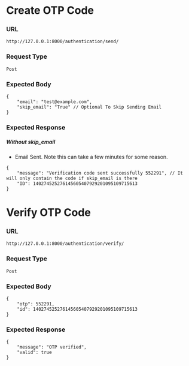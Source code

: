 # Create OTP Code

### URL

```
http://127.0.0.1:8000/authentication/send/
```

### Request Type

```
Post
```

### Expected Body

```
{
    "email": "test@example.com",
    "skip_email": "True" // Optional To Skip Sending Email
}
```

### Expected Response

##### Without skip_email

- Email Sent. Note this can take a few minutes for some reason.

```
{
    "message": "Verification code sent successfully 552291", // It will only contain the code if skip_email is there
    "ID": 140274525276145605407929201095109715613
}
```

# Verify OTP Code

### URL

```
http://127.0.0.1:8000/authentication/verify/
```

### Request Type

```
Post
```

### Expected Body

```
{
    "otp": 552291,
    "id": 140274525276145605407929201095109715613
}
```

### Expected Response

```
{
    "message": "OTP verified",
    "valid": true
}
```
